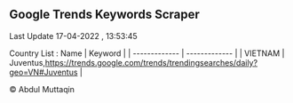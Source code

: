 

## Google Trends Keywords Scraper 
 
Last Update 17-04-2022 , 13:53:45

Country List :
 Name  | Keyword |
| ------------- | ------------- |
| VIETNAM | Juventus,https://trends.google.com/trends/trendingsearches/daily?geo=VN#Juventus |



© Abdul Muttaqin 
